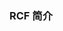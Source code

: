 <!--
 * @Author: haoluo
 * @Date: 2019-07-12 14:15:37
 * @LastEditors: haoluo
 * @LastEditTime: 2019-07-12 14:16:19
 * @Description: file content
 -->
### RCF 简介
